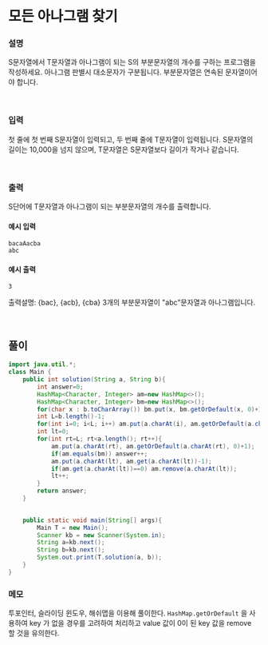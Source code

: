 # 모든 아나그램 찾기
### 설명
S문자열에서 T문자열과 아나그램이 되는 S의 부분문자열의 개수를 구하는 프로그램을 작성하세요. 아나그램 판별시 대소문자가 구분됩니다. 부분문자열은 연속된 문자열이어야 합니다.

<br>

### 입력
첫 줄에 첫 번째 S문자열이 입력되고, 두 번째 줄에 T문자열이 입력됩니다. S문자열의 길이는 10,000을 넘지 않으며, T문자열은 S문자열보다 길이가 작거나 같습니다.



<br>

### 출력
S단어에 T문자열과 아나그램이 되는 부분문자열의 개수를 출력합니다.


#### 예시 입력
```
bacaAacba
abc
```


#### 예시 출력
```
3
```
출력설명: {bac}, {acb}, {cba} 3개의 부분문자열이 "abc"문자열과 아나그램입니다.

<br>


## 풀이
```java
import java.util.*;
class Main {	
	public int solution(String a, String b){
		int answer=0;
		HashMap<Character, Integer> am=new HashMap<>();
		HashMap<Character, Integer> bm=new HashMap<>();
		for(char x : b.toCharArray()) bm.put(x, bm.getOrDefault(x, 0)+1);
		int L=b.length()-1;
		for(int i=0; i<L; i++) am.put(a.charAt(i), am.getOrDefault(a.charAt(i), 0)+1);
		int lt=0;
		for(int rt=L; rt<a.length(); rt++){
			am.put(a.charAt(rt), am.getOrDefault(a.charAt(rt), 0)+1);
			if(am.equals(bm)) answer++;
			am.put(a.charAt(lt), am.get(a.charAt(lt))-1);
			if(am.get(a.charAt(lt))==0) am.remove(a.charAt(lt));
			lt++;
		}
		return answer;
	}
		

	public static void main(String[] args){
		Main T = new Main();
		Scanner kb = new Scanner(System.in);
		String a=kb.next();
		String b=kb.next();
		System.out.print(T.solution(a, b));
	}
}

```

### 메모
투포인터, 슬라이딩 윈도우, 해쉬맵을 이용해 풀이한다. `HashMap.getOrDefault` 을 사용하여 key 가 없을 경우를 고려하여 처리하고 value 값이 0이 된 key 값을 remove 할 것을 유의한다.

<br>

